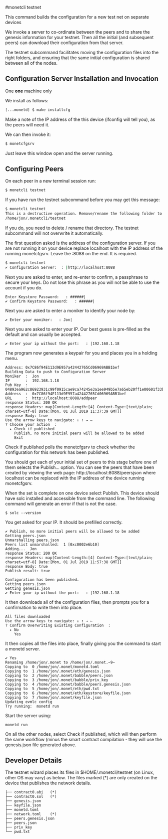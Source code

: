 #monetcli testnet

This command builds the configuration for a new test net on separate devices

We invoke a server to co-ordinate between the peers and to share the genesis information for your testnet. Then all the initial (and subsequent peers) can download their configuration from that server. 

The testnet subcommand facilitates moving the configuration files into the right folders, and ensuring that the same initial configuration is shared between all of the nodes.

## Configuration Server Installation and Invocation
One **one** machine only

We install as follows:
```bash
[...monetd] $ make installcfg 
```

Make a note of the IP address of the this device (ifconfig will tell you), as the peers will need it.

We can then invoke it:
```bash
$ monetcfgsrv
```

Just leave this window open and the server running. 

## Configuring Peers

On each peer in a new terminal session run:

```bash
$ monetcli testnet
```

If you have run the testnet subcommand before you may get this message:

```bash
$ monetcli testnet
This is a destructive operation. Remove/rename the following folder to proceed.
/home/jon/.monetcli/testnet
```
If you do, you need to delete / rename that directory. The testnet subcommand will not overwrite it automatically. 


The first question asked is the address of the configuration server. If you are not running it on your device replace localhost with the IP address of the running monetcfgsrv. Leave the :8088 on the end. It is required.

```bash
$ monetcli testnet
✔ Configuration Server:  : |http://localhost:8088
```

Next you are asked to enter, and re-enter to confirm, a passphrase to secure your keys. Do not lose this phrase as you will not be able to use the account if you do.

```
Enter Keystore Password:   : ######|
✔ Confirm Keystore Password:   : ######|
```

Next you are asked to enter a moniker to identify your node by:
```
✔ Enter your moniker:   : Jon|

```

Next you are asked to enter your IP. Our best guess is pre-filled as the default and can usually be accepted.
```
✔ Enter your ip without the port:   : |192.168.1.18
```

The program now generates a keypair for you and places you in a holding menu.
```
Address: 0x7C86f94E113d9E957a42442765Cd06969ABB1bef
Building Data to push to Configuration Server
Moniker  :  Jon
IP       :  192.168.1.18
Pub Key  :  04893ea962c86923931c99f0915cae9ca74245e3a1ee949b5e7a65eb20ff1e00601f33bc29400f522744b142b36ecc54a5b37e38a712405dba44bf5673bbfb0543
Address  :  0x7C86f94E113d9E957a42442765Cd06969ABB1bef
URL      :  http://localhost:8088/addpeer
response Status: 200 OK
response Headers: map[Content-Length:[4] Content-Type:[text/plain; charset=utf-8] Date:[Mon, 01 Jul 2019 11:37:39 GMT]]
response Body: true
Use the arrow keys to navigate: ↓ ↑ → ← 
? Choose your action  : 
  ▸ Check if published
    Publish, no more initial peers will be allowed to be added
    Exit

```
Check if published polls the monetcfgsrv to check whether the configuration for this network has been published. 

You should get each of your initial set of peers to this stage before one of them selects the Publish... option. You can see the peers that have been created by viewing the web page: http://localhost:8088/peersjson where localhost can be replaced with the IP address of the device running monetcfgsrv.

When the set is complete on one device select Publish. This device should have solc installed and accessible from the command line. The following command will generate an error if that is not the case. 

```
$ solc --version
```


You get asked for your IP. It should be prefilled correctly. 
```
✔ Publish, no more initial peers will be allowed to be added
Getting peers.json
Unmarshalling peers.json
Peers list unmarshalled:  1 [0xc0002e6b10]
Adding...  Jon
response Status: 200 OK
response Headers: map[Content-Length:[4] Content-Type:[text/plain; charset=utf-8] Date:[Mon, 01 Jul 2019 11:57:38 GMT]]
response Body: true
Publish result: true

Configuration has been published.
Getting peers.json
Getting genesis.json
✔ Enter your ip without the port:   : |192.168.1.18
```

It then downloads all of the configuration files, then prompts you for a confirmation to write them into place.
```
All files downloaded
Use the arrow keys to navigate: ↓ ↑ → ← 
? Confirm Overwriting Existing Configuration  : 
  ▸ No
    Yes
```

It then copies all the files into place, finally giving you the command to start a monetd server. 
```
✔ Yes
Renaming /home/jon/.monet to /home/jon/.monet.~9~
Copying to  0 /home/jon/.monet/monetd.toml
Copying to  1 /home/jon/.monet/eth/genesis.json
Copying to  2 /home/jon/.monet/babble/peers.json
Copying to  3 /home/jon/.monet/babble/priv_key
Copying to  4 /home/jon/.monet/babble/peers.genesis.json
Copying to  5 /home/jon/.monet/eth/pwd.txt
Copying to  6 /home/jon/.monet/eth/keystore/keyfile.json
Copying to  7 /home/jon/.monet/keyfile.json
Updating evmlc config
Try running:  monetd run
```

Start the server using:
```
monetd run
```

On all the other nodes, select  Check if published, which will then perform the same workflow (minus the smart contract compilation - they will use the genesis.json file generated above. 


## Developer Details



The testnet wizard places its files in $HOME/.monetcli/testnet (on Linux, other OS may vary) as below. The files marked (*) are only created on the device that publishes the network details.   

```
├── contract0.abi   (*)
├── contract0.sol   (*)
├── genesis.json
├── keyfile.json
├── monetd.toml
├── network.toml    (*)
├── peers.genesis.json
├── peers.json
├── priv_key
└── pwd.txt
```



